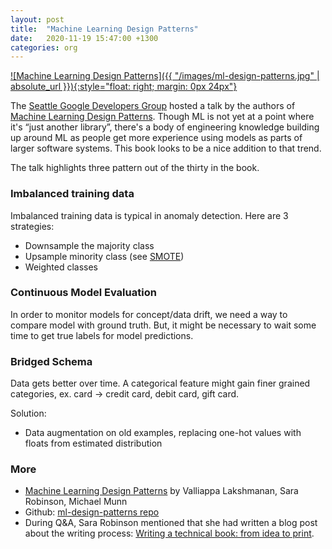 ```yaml
---
layout: post
title:  "Machine Learning Design Patterns"
date:   2020-11-19 15:47:00 +1300
categories: org
---
```


[![Machine Learning Design Patterns]({{ "/images/ml-design-patterns.jpg" | absolute_url }}){:style="float: right; margin: 0px 24px"}][1]

The [Seattle Google Developers Group][5] hosted a talk by the authors of [Machine Learning Design Patterns][1]. Though ML is not yet at a point where it's “just another library”, there's a body of engineering knowledge building up around ML as people get more experience using models as parts of larger software systems. This book looks to be a nice addition to that trend.

The talk highlights three pattern out of the thirty in the book.

### Imbalanced training data

Imbalanced training data is typical in anomaly detection. Here are 3 strategies:

- Downsample the majority class
- Upsample minority class (see [SMOTE][3])
- Weighted classes


###  Continuous Model Evaluation

In order to monitor models for concept/data drift, we need a way to compare model with ground truth.  But, it might be necessary to wait some time to get true labels for model predictions.


### Bridged Schema

Data gets better over time. A categorical feature might gain finer grained categories, ex. card -> credit card, debit card, gift card.

Solution:
- Data augmentation on old examples, replacing one-hot values with floats from estimated distribution

### More

- [Machine Learning Design Patterns][1] by Valliappa Lakshmanan, Sara Robinson, Michael Munn
- Github: [ml-design-patterns repo][2]
- During Q&A, Sara Robinson mentioned that she had written a blog post about the writing process: [Writing a technical book: from idea to print][4].



[1]: https://www.oreilly.com/library/view/machine-learning-design/9781098115777/
[2]: https://github.com/GoogleCloudPlatform/ml-design-patterns
[3]: https://arxiv.org/abs/1106.1813
[4]: https://sararobinson.dev/2020/11/17/writing-a-technical-book.html
[5]: https://www.meetup.com/gdg-seattle/
